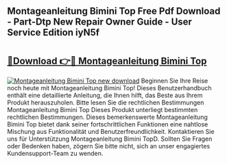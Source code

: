 ## Montageanleitung Bimini Top Free Pdf Download - Part-Dtp New Repair Owner Guide - User Service Edition iyN5f

# <h2><a href="http://df6n64.blite.top/?on=Montageanleitung+Bimini+Top">🔗Download 👉🔴 Montageanleitung Bimini Top</a></h2>

[![Montageanleitung Bimini Top new download](https://i.imgur.com/lujVjoI.png)](http://df6n64.blite.top/?on=Montageanleitung+Bimini+Top)
Beginnen Sie Ihre Reise noch heute mit Montageanleitung Bimini Top! Dieses Benutzerhandbuch enthält eine detaillierte Anleitung, die Ihnen hilft, das Beste aus Ihrem Produkt herauszuholen. Bitte lesen Sie die rechtlichen Bestimmungen Montageanleitung Bimini Top Dieses Produkt unterliegt bestimmten rechtlichen Bestimmungen. Dieses bemerkenswerte Montageanleitung Bimini Top bietet dank seiner fortschrittlichen Funktionen eine nahtlose Mischung aus Funktionalität und Benutzerfreundlichkeit. Kontaktieren Sie uns für Unterstützung Montageanleitung Bimini TopD. Sollten Sie Fragen oder Bedenken haben, zögern Sie bitte nicht, sich an unser engagiertes Kundensupport-Team zu wenden.
